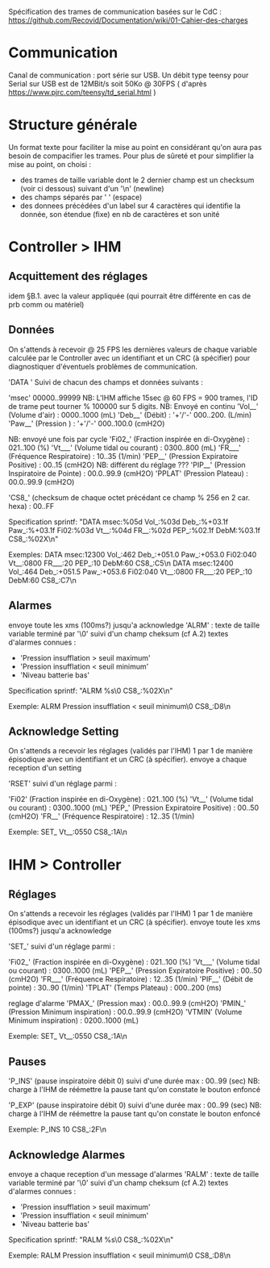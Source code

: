 Spécification des trames de communication basées sur le CdC :
https://github.com/Recovid/Documentation/wiki/01-Cahier-des-charges

# Communication

Canal de communication : port série sur USB.
Un débit type teensy pour Serial sur USB est de 12MBit/s soit 50Ko @ 30FPS ( d'après https://www.pjrc.com/teensy/td_serial.html )

# Structure générale

Un format texte pour faciliter la mise au point en considérant qu'on aura pas besoin de compacifier les trames. Pour plus de sûreté et pour simplifier la mise au point, on choisi :
- des trames de taille variable dont le 2 dernier champ est un checksum (voir ci dessous) suivant d'un '\n' (newline)
- des champs séparés par ' ' (espace)
- des donnees précédées d'un label sur 4 caractères qui identifie la donnée, son étendue (fixe) en nb de caractères et son unité

# Controller > IHM

## Acquittement des réglages

idem §B.1. avec la valeur appliquée (qui pourrait être différente en cas de prb comm ou matériel)

## Données

On s'attends à recevoir @ 25 FPS les dernières valeurs de chaque variable calculée par le Controller avec un identifiant et un CRC (à spécifier) pour diagnostiquer d'éventuels problèmes de communication.

'DATA '
Suivi de chacun des champs et données suivants :

'msec' 00000..99999
NB: L'IHM affiche 15sec @ 60 FPS = 900 trames, l'ID de trame peut tourner % 100000 sur 5 digits.
NB: Envoyé en continu
'Vol__' (Volume d'air) : 0000..1000 (mL)
'Deb__' (Débit) : '+'/'-' 000..200. (L/min)
'Paw__' (Pression ) : '+'/'-' 000..100.0 (cmH2O)

NB: envoyé une fois par cycle
'Fi02_' (Fraction inspirée en di-Oxygène) : 021..100 (%)
'Vt___' (Volume tidal ou courant) : 0300..800 (mL)
'FR___' (Fréquence Respiratoire) : 10..35 (1/min)
'PEP__' (Pression Expiratoire Positive) : 00..15 (cmH2O) NB: différent du réglage ???
'PIP__' (Pression Inspiratoire de Pointe) : 00.0..99.9 (cmH2O) 
'PPLAT' (Pression Plateau) : 00.0..99.9 (cmH2O) 

'CS8_' (checksum de chaque octet précédant ce champ % 256 en 2 car. hexa) : 00..FF

Specification sprintf: 
"DATA msec:%05d Vol_:%03d Deb_:%+03.1f Paw_:%+03.1f Fi02:%03d Vt__:%04d FR__:%02d PEP_:%02.1f DebM:%03.1f CS8_:%02X\n"

Exemples:
DATA msec:12300 Vol_:462 Deb_:+051.0 Paw_:+053.0 Fi02:040 Vt__:0800 FR___:20 PEP_:10 DebM:60 CS8_:C5\n
DATA msec:12400 Vol_:464 Deb_:+051.5 Paw_:+053.6 Fi02:040 Vt__:0800 FR___:20 PEP_:10 DebM:60 CS8_:C7\n

## Alarmes

envoye toute les xms (100ms?) jusqu'a acknowledge
'ALRM' : texte de taille variable terminé par '\0' suivi d'un champ cheksum (cf A.2)
textes d'alarmes connues :
- 'Pression insufflation > seuil maximum'
- 'Pression insufflation < seuil minimum'
- 'Niveau batterie bas'

Specification sprintf: 
"ALRM %s\0 CS8_:%02X\n"

Exemple:
ALRM Pression insufflation < seuil minimum\0 CS8_:D8\n

## Acknowledge Setting

On s'attends a recevoir les réglages (validés par l'IHM) 1 par 1 de manière épisodique avec un identifiant et un CRC (à spécifier).
envoye a chaque reception d'un setting

'RSET' suivi d'un réglage parmi :

'Fi02' (Fraction inspirée en di-Oxygène) : 021..100 (%)
'Vt__' (Volume tidal ou courant) : 0300..1000 (mL)
'PEP_' (Pression Expiratoire Positive) : 00..50 (cmH2O)
'FR__' (Fréquence Respiratoire) : 12..35 (1/min)

Exemple:
SET_ Vt__:0550 CS8_:1A\n

# IHM > Controller

## Réglages

On s'attends a recevoir les réglages (validés par l'IHM) 1 par 1 de manière épisodique avec un identifiant et un CRC (à spécifier).
envoye toute les xms (100ms?) jusqu'a acknowledge

'SET_' suivi d'un réglage parmi :

'Fi02_' (Fraction inspirée en di-Oxygène) : 021..100 (%)
'Vt___' (Volume tidal ou courant) : 0300..1000 (mL)
'PEP__' (Pression Expiratoire Positive) : 00..50 (cmH2O)
'FR___' (Fréquence Respiratoire) : 12..35 (1/min)
'PIF__' (Débit de pointe) : 30..90 (1/min)
'TPLAT' (Temps Plateau) : 000..200 (ms)

reglage d'alarme
'PMAX_' (Pression max) : 00.0..99.9 (cmH2O) 
'PMIN_' (Pression Minimum inspiration) : 00.0..99.9 (cmH2O) 
'VTMIN' (Volume Minimum inspiration) : 0200..1000 (mL)

Exemple:
SET_ Vt__:0550 CS8_:1A\n

## Pauses

'P_INS' (pause inspiratoire débit 0) suivi d'une durée max : 00..99 (sec) NB: charge à l'IHM de réémettre la pause tant qu'on constate le bouton enfoncé

'P_EXP' (pause inspiratoire débit 0) suivi d'une durée max : 00..99 (sec) NB: charge à l'IHM de réémettre la pause tant qu'on constate le bouton enfoncé

Exemple:
P_INS 10 CS8_:2F\n

## Acknowledge Alarmes

envoye a chaque reception d'un message d'alarmes
'RALM' : texte de taille variable terminé par '\0' suivi d'un champ cheksum (cf A.2)
textes d'alarmes connues :
- 'Pression insufflation > seuil maximum'
- 'Pression insufflation < seuil minimum'
- 'Niveau batterie bas'

Specification sprintf: 
"RALM %s\0 CS8_:%02X\n"

Exemple:
RALM Pression insufflation < seuil minimum\0 CS8_:D8\n
